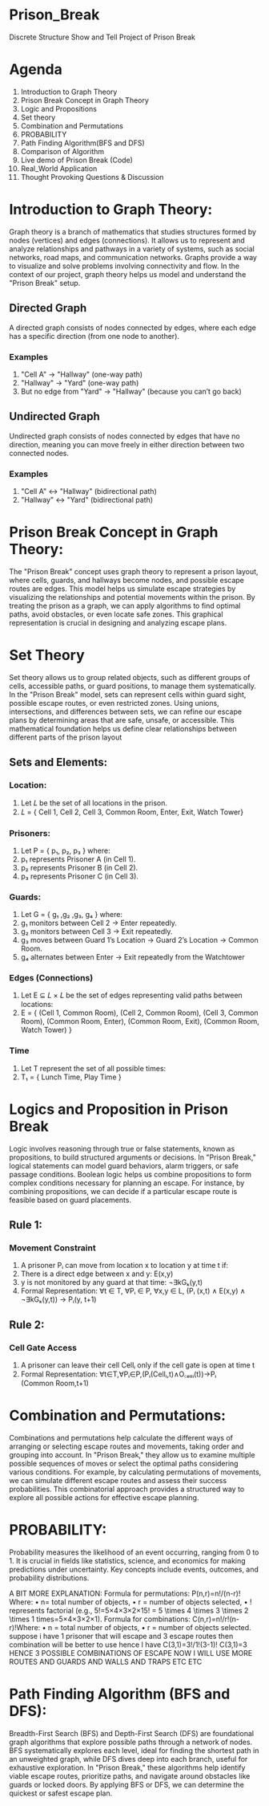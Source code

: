 # Prison_Break
Discrete Structure Show and Tell Project of Prison Break
# Agenda
1. Introduction to Graph Theory
2. Prison Break Concept in Graph Theory
3. Logic and Propositions
4. Set theory
5. Combination and Permutations
6. PROBABILITY
7. Path Finding Algorithm(BFS and DFS)
8. Comparison of Algorithm
9. Live demo of Prison Break (Code)
10. Real_World Application
11. Thought Provoking Questions & Discussion
# Introduction to Graph Theory:
Graph theory is a branch of mathematics that studies structures formed by nodes (vertices) and edges (connections). It allows us to represent and analyze relationships and pathways in a variety of systems, such as social networks, road maps, and communication networks. Graphs provide a way to visualize and solve problems involving connectivity and flow. In the context of our project, graph theory helps us model and understand the "Prison Break" setup.
## Directed Graph
A directed graph consists of nodes connected by edges, where each edge has a specific direction (from one node to another).
### Examples
1. "Cell A" → "Hallway" (one-way path)
2. "Hallway" → "Yard" (one-way path)
3. But no edge from "Yard" → "Hallway" (because you can’t go back)
## Undirected Graph
Undirected graph consists of nodes connected by edges that have no direction, meaning you can move freely in either direction between two connected nodes.
### Examples
1. "Cell A" ↔ "Hallway" (bidirectional path)
2. "Hallway" ↔ "Yard" (bidirectional path)

# Prison Break Concept in Graph Theory:
The "Prison Break" concept uses graph theory to represent a prison layout, where cells, guards, and hallways become nodes, and possible escape routes are edges. This model helps us simulate escape strategies by visualizing the relationships and potential movements within the prison. By treating the prison as a graph, we can apply algorithms to find optimal paths, avoid obstacles, or even locate safe zones. This graphical representation is crucial in designing and analyzing escape plans.

# Set Theory
Set theory allows us to group related objects, such as different groups of cells, accessible paths, or guard positions, to manage them systematically. In the "Prison Break" model, sets can represent cells within guard sight, possible escape routes, or even restricted zones. Using unions, intersections, and differences between sets, we can refine our escape plans by determining areas that are safe, unsafe, or accessible. This mathematical foundation helps us define clear relationships between different parts of the prison layout

## Sets and Elements:
### Location:
1. Let 𝐿 be the set of all locations in the prison.
2. 𝐿 = { Cell 1, Cell 2, Cell 3, Common Room, Enter, Exit, Watch Tower}

### Prisoners:
1. Let P = { p₁, p₂, p₃ } where:
2. p₁ represents Prisoner A (in Cell 1).
3. p​₂ represents Prisoner B (in Cell 2).
4. p₃​ represents Prisoner C (in Cell 3).

### Guards:
1. Let G = { g₁ ,g₂ ,g₃, g₄ } where:
2. g₁ monitors between Cell 2 → Enter repeatedly.
3. g₂ monitors between Cell 3 → Exit repeatedly.
4. g₃​ moves between Guard 1’s Location → Guard 2’s Location → Common Room.
5. g₄ alternates between Enter → Exit repeatedly from the Watchtower

### Edges (Connections)
1. Let E ⊆ 𝐿 × 𝐿   be the set of edges representing valid paths between locations:
2. E = { (Cell 1, Common Room), (Cell 2, Common Room), (Cell 3, Common Room), (Common Room, Enter), (Common Room, Exit), (Common Room, Watch Tower) }
   
### Time
1. Let T represent the set of all possible times:
2. T₁ = { Lunch Time, Play Time }

# Logics and Proposition in Prison Break
Logic involves reasoning through true or false statements, known as propositions, to build structured arguments or decisions. In "Prison Break," logical statements can model guard behaviors, alarm triggers, or safe passage conditions. Boolean logic helps us combine propositions to form complex conditions necessary for planning an escape. For instance, by combining propositions, we can decide if a particular escape route is feasible based on guard placements.

## Rule 1: 
### Movement Constraint
1. A prisoner Pᵢ can move from location x to location y at time t if:
2. There is a direct edge between x and y: E(x,y)
3. y is not monitored by any guard at that time: ¬∃kGₖ​(y,t)
4. Formal Representation: ∀t ∈ T, ∀Pᵢ ∈ P, ∀x,y ∈ L, (Pᵢ (x,t) ∧ E(x,y) ∧ ¬∃kGₖ(y,t)) → Pᵢ(y, t+1)

## Rule 2: 
### Cell Gate Access
1. A prisoner can leave their cell Cellᵢ only if the cell gate is open at time t
2. Formal Representation: ∀t∈T,∀Pᵢ∈P,(Pᵢ​(Cellᵢ​,t)∧O꜀ₑₗₗᵢ​​(t))→Pᵢ​(Common Room,t+1)


# Combination and Permutations:
Combinations and permutations help calculate the different ways of arranging or selecting escape routes and movements, taking order and grouping into account. In "Prison Break," they allow us to examine multiple possible sequences of moves or select the optimal paths considering various conditions. For example, by calculating permutations of movements, we can simulate different escape routes and assess their success probabilities. This combinatorial approach provides a structured way to explore all possible actions for effective escape planning.

# PROBABILITY:
Probability measures the likelihood of an event occurring, ranging from 0  to 1. It is crucial in fields like statistics, science, and economics for making predictions under uncertainty. Key concepts include events, outcomes, and probability distributions.

A BIT MORE EXPLANATION:
Formula for permutations:
P(n,r)=n!/(n-r)!
Where:
•	n= total number of objects,
•	r = number of objects selected,
•	! represents factorial (e.g., 5!=5×4×3×2×15! = 5 \times 4 \times 3 \times 2 \times 1 times=5×4×3×2×1).
Formula for combinations:
C(n,r)=n!/r!(n-r)!Where:
•	n = total number of objects,
•	r = number of objects selected.
suppose i have 1 prisoner that will escape and 3 escape routes
then combination will be better to use
hence I have 
C(3,1)=3!/1!(3-1)!
C(3,1)=3
HENCE 3 POSSIBLE COMBINATIONS OF ESCAPE NOW I WILL USE MORE ROUTES AND GUARDS AND WALLS AND TRAPS ETC ETC

# Path Finding Algorithm (BFS and DFS):
Breadth-First Search (BFS) and Depth-First Search (DFS) are foundational graph algorithms that explore possible paths through a network of nodes. BFS systematically explores each level, ideal for finding the shortest path in an unweighted graph, while DFS dives deep into each branch, useful for exhaustive exploration. In "Prison Break," these algorithms help identify viable escape routes, prioritize paths, and navigate around obstacles like guards or locked doors. By applying BFS or DFS, we can determine the quickest or safest escape plan.
